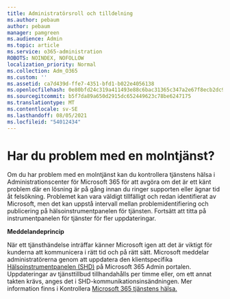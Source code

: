```yaml
---
title: Administratörsroll och tilldelning
ms.author: pebaum
author: pebaum
manager: pamgreen
ms.audience: Admin
ms.topic: article
ms.service: o365-administration
ROBOTS: NOINDEX, NOFOLLOW
localization_priority: Normal
ms.collection: Adm_O365
ms.custom: ''
ms.assetid: ca7d439d-ffe7-4351-bfd1-b022e4056138
ms.openlocfilehash: 0e80bfd24c319a411493e88c6bac31365c347a2e67f8ecb2dc9ba52fb24fc5d3
ms.sourcegitcommit: b5f7da89a650d2915dc652449623c78be6247175
ms.translationtype: MT
ms.contentlocale: sv-SE
ms.lasthandoff: 08/05/2021
ms.locfileid: "54012434"
---
```

# <a name="experiencing-problems-with-a-cloud-service"></a>Har du problem med en molntjänst?

Om du har problem med en molntjänst [](https://admin.microsoft.com/AdminPortal/Home#/servicehealth) kan du kontrollera tjänstens hälsa i Administrationscenter för Microsoft 365 för att avgöra om det är ett känt problem där en lösning är på gång innan du ringer supporten eller ägnar tid åt felsökning. Problemet kan vara väldigt tillfälligt och redan identifierat av Microsoft, men det kan uppstå intervall mellan problemidentifiering och publicering på hälsoinstrumentpanelen för tjänsten. Fortsätt att titta på instrumentpanelen för tjänster för fler uppdateringar.

**Meddelandeprincip**

När ett tjänsthändelse inträffar känner Microsoft igen att det är viktigt för kunderna att kommunicera i rätt tid och på rätt sätt. Microsoft meddelar administratörerna genom att uppdatera den klientspecifika [Hälsoinstrumentpanelen (SHD)](https://admin.microsoft.com/AdminPortal/Home#/servicehealth) på Microsoft 365 Admin portalen. Uppdateringar av tjänsttillbud tillhandahålls per timme eller, om ett annat takten krävs, anges det i SHD-kommunikationsinsändningen. Mer information finns i Kontrollera [Microsoft 365 tjänstens hälsa.](https://docs.microsoft.com/office365/enterprise/view-service-health)

